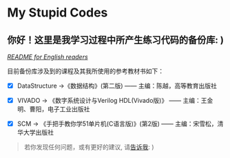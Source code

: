# My Stupid Codes

## 你好！这里是我学习过程中所产生练习代码的备份库: )

*[README for English readers](/README_EN.md)*

目前备份库涉及到的课程及其我所使用的参考教材书如下：

- [x] DataStructure ->《数据结构》(第二版) —— 主编：陈越，高等教育出版社

- [x] VIVADO -> 《数字系统设计与Verilog HDL(Vivado版)》 —— 主编：王金明、曹阳，电子工业出版社

- [x] SCM -> 《手把手教你学51单片机(C语言版)》(第2版) —— 主编：宋雪松，清华大学出版社

> 若你发现任何问题，或有更好的建议, 请[告诉我](https://github.com/LWanTao/MyStupidCodes/issues/new): )

